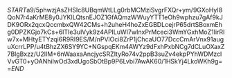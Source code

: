 $START$a9/5phwzjAsZHSIc8UBqmWtLLg0rbMCMziSvgrFXQr+ym/9GXoHyI8QoN7r4aKrME8y0JYKlLQtsnEJOZ1GfAQmzWWuyYTT1eOh9wphzu7gAf9kJDK9ORx2qcxQccmbxQW42CMs+h2uheH4hoZxEGBDLcejrP65drtSBoxmEhg0DPZKGjo7kCs+6lTIe3ulVyk9z4APILuWI7wInxPrMceci3WmYGxhMoZ1IirRlw7x+MHtyETYzqi6R9RI9ES/M/nPVlOci8ZrP1jChcaUO77DccCmArVnx91auguXcrrLPP/u4tBhzZX6SY9YC+NGspqEKm4AWYz9dFxhPxbNCg7dCLuOXaxZ7BlgBxzz/U2lIM+6nWaaxaAncjycSRZItyRo74v2ppB3suZv4ekpPYhWDMzclVvGT0+yOANhilwOd3xdUgoSbOtBp9P6Lvbi7AwAK60/1HSkYj4LkoWKh9g==$END$